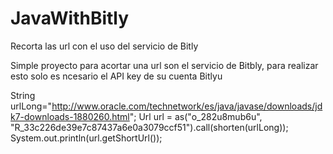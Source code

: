 # JavaWithBitly
Recorta las url con el uso del servicio de Bitly

Simple proyecto para acortar una url son el servicio de Bitbly, para realizar esto solo es ncesario el API key de su cuenta Bitlyu

String urlLong="http://www.oracle.com/technetwork/es/java/javase/downloads/jdk7-downloads-1880260.html";
		Url url = as("o_282u8mub6u", "R_33c226de39e7c87437a6e0a3079ccf51").call(shorten(urlLong));
		System.out.println(url.getShortUrl());
		
